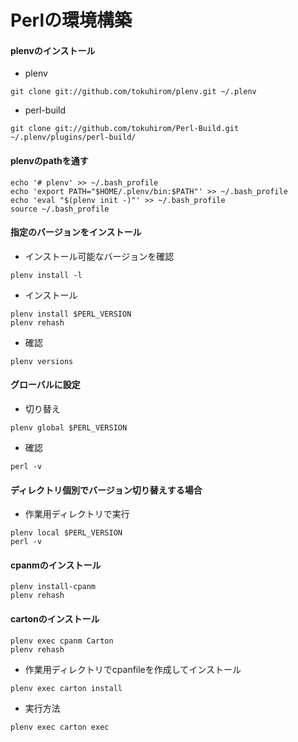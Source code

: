 # Perlの環境構築

#### plenvのインストール

* plenv

```shell
git clone git://github.com/tokuhirom/plenv.git ~/.plenv
```

* perl-build

```shell
git clone git://github.com/tokuhirom/Perl-Build.git ~/.plenv/plugins/perl-build/
```

#### plenvのpathを通す

```shell
echo '# plenv' >> ~/.bash_profile
echo 'export PATH="$HOME/.plenv/bin:$PATH"' >> ~/.bash_profile
echo 'eval "$(plenv init -)"' >> ~/.bash_profile
source ~/.bash_profile
```

#### 指定のバージョンをインストール

* インストール可能なバージョンを確認

```shell
plenv install -l
```

* インストール

```shell
plenv install $PERL_VERSION
plenv rehash
```

* 確認

```shell
plenv versions
```

#### グローバルに設定

* 切り替え

```shell
plenv global $PERL_VERSION
```

* 確認

```shell
perl -v
```

#### ディレクトリ個別でバージョン切り替えする場合

* 作業用ディレクトリで実行

```shell
plenv local $PERL_VERSION
perl -v
```

#### cpanmのインストール

```shell
plenv install-cpanm
plenv rehash
```

#### cartonのインストール

```shell
plenv exec cpanm Carton
plenv rehash
```

* 作業用ディレクトリでcpanfileを作成してインストール

```shell
plenv exec carton install
```

* 実行方法

```shell
plenv exec carton exec
```
